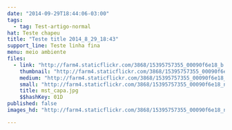 ```yaml
---
date: "2014-09-29T18:44:06-03:00"
tags:
  - tag: Test-artigo-normal
hat: Teste chapeu
title: "Teste title 2014_8_29_18:43"
support_line: Teste linha fina
menu: meio ambiente
files:
  - link: "http://farm4.staticflickr.com/3868/15395757355_00090f6e18_b.jpg"
    thumbnail: "http://farm4.staticflickr.com/3868/15395757355_00090f6e18_t.jpg"
    medium: "http://farm4.staticflickr.com/3868/15395757355_00090f6e18_z.jpg"
    small: "http://farm4.staticflickr.com/3868/15395757355_00090f6e18_n.jpg"
    title: mst_capa.jpg
    $$hashKey: 01D
published: false
images_hd: "http://farm4.staticflickr.com/3868/15395757355_00090f6e18_n.jpg"

---
```

